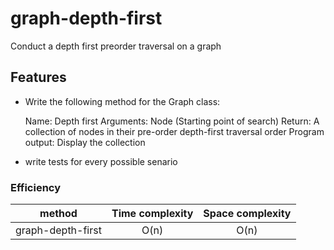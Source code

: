 # graph-depth-first

Conduct a depth first preorder traversal on a graph

## Features

- Write the following method for the Graph class:

    Name: Depth first
    Arguments: Node (Starting point of search)
    Return: A collection of nodes in their pre-order depth-first traversal order
    Program output: Display the collection
  
- write tests for every possible senario

### Efficiency

| method|Time complexity |Space complexity | 
| :---: | :---: | :---: |
|graph-depth-first|O(n)| O(n)|
